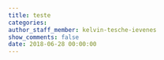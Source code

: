 ```yaml
---
title: teste
categories:
author_staff_member: kelvin-tesche-ievenes
show_comments: false
date: 2018-06-28 00:00:00
---
```


